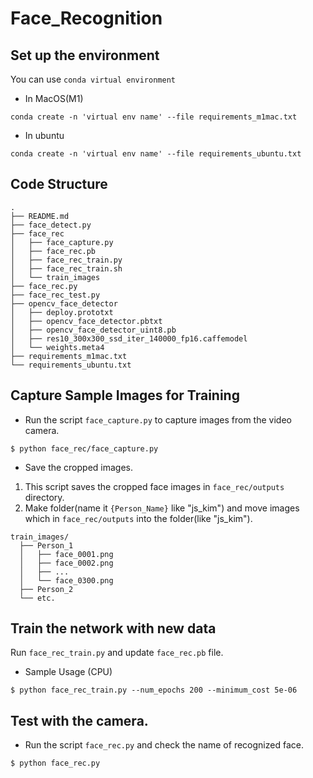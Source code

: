 # Face_Recognition

## Set up the environment

You can use ```conda virtual environment```

- In MacOS(M1)
```
conda create -n 'virtual env name' --file requirements_m1mac.txt
```

- In ubuntu
```
conda create -n 'virtual env name' --file requirements_ubuntu.txt
```


## Code Structure

```
.
├── README.md
├── face_detect.py
├── face_rec
│   ├── face_capture.py
│   ├── face_rec.pb
│   ├── face_rec_train.py
│   ├── face_rec_train.sh
│   └── train_images
├── face_rec.py
├── face_rec_test.py
├── opencv_face_detector
│   ├── deploy.prototxt
│   ├── opencv_face_detector.pbtxt
│   ├── opencv_face_detector_uint8.pb
│   ├── res10_300x300_ssd_iter_140000_fp16.caffemodel
│   └── weights.meta4
├── requirements_m1mac.txt
└── requirements_ubuntu.txt
```

## Capture Sample Images for Training

- Run the script `face_capture.py` to capture images from the video camera.
```
$ python face_rec/face_capture.py
```

- Save the cropped images.
1. This script saves the cropped face images in `face_rec/outputs` directory. 
2. Make folder(name it `{Person_Name}` like "js_kim") and move images which in `face_rec/outputs` into the folder(like "js_kim").


```
train_images/
  ├── Person_1
  │   ├── face_0001.png
  │   ├── face_0002.png
  │   ├── ...
  │   └── face_0300.png
  ├── Person_2
  └── etc.
```


## Train the network with new data

Run `face_rec_train.py` and update `face_rec.pb` file.


- Sample Usage (CPU)
```
$ python face_rec_train.py --num_epochs 200 --minimum_cost 5e-06
```


## Test with the camera.

- Run the script `face_rec.py` and check the name of recognized face.
```
$ python face_rec.py
```
